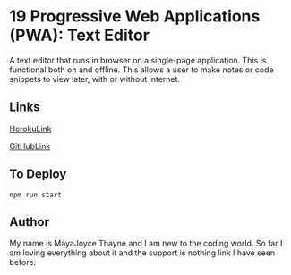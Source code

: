 # 19 Progressive Web Applications (PWA): Text Editor

A text editor that runs in browser on a single-page application. This is functional both on and offline. 
This allows a user to make notes or code snippets to view later, with or without internet.

## Links
[HerokuLink](https://radiant-chamber-94857-9065de329216.herokuapp.com)

[GitHubLink](git@github.com:mayaj0yce/PWA19.git)

## To Deploy
`npm run start`

## Author

My name is MayaJoyce Thayne and I am new to the coding world. So far I am loving everything about it and the support is nothing link I have seen before.
